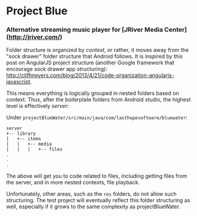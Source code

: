# Project Blue
### Alternative streaming music player for [JRiver Media Center] (http://jriver.com/)

Folder structure is organized by _context_, or rather, it moves away from the "sock drawer" folder structure
that Android follows. It is inspired by this post on AngularJS project structure (another Google framework that
encourage sock drawer app structuring): http://cliffmeyers.com/blog/2013/4/21/code-organization-angularjs-javascript.

This means everything is logically grouped in nested folders based on context. Thus, after the boilerplate folders from
Android studio, the highest level is effectively _server_:

Under `projectBlueWater/src/main/java/com/lasthopesoftware/bluewater`:

    server
    +-- library
    |   +-- items
    |   |   +-- media
    |   |   |   +-- files
    .
    .
    .

The above will get you to code related to files, including getting files from the server, and in more nested contexts,
file playback.

Unfortunately, other areas, such as the `res` folders, do not allow such structuring. The test project will eventually reflect this folder structuring as well, especially if it grows to the same complexity as projectBlueWater.
